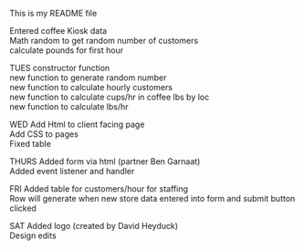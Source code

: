 This is my README file

Entered coffee Kiosk data<br>
Math random to get random number of customers<br>
calculate pounds for first hour<br>

TUES
constructor function<br>
new function to generate random number<br>
new function to calculate hourly customers<br>
new function to calculate cups/hr in coffee lbs by loc<br>
new function to calculate lbs/hr<br>

WED
Add Html to client facing page<br>
Add CSS to pages<br>
Fixed table<br>

THURS
Added form via html (partner Ben Garnaat)<br>
Added event listener and handler<br>

FRI
Added table for customers/hour for staffing<br>
Row will generate when new store data entered into form and submit button clicked<br>

SAT
Added logo (created by David Heyduck)<br>
Design edits<br>
